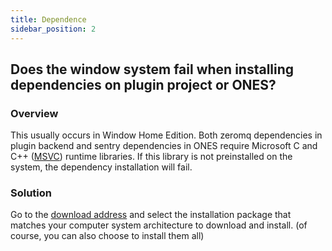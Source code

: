 ```yaml
---
title: Dependence
sidebar_position: 2
---
```


## Does the window system fail when installing dependencies on plugin project or ONES?

### Overview

This usually occurs in Window Home Edition. Both zeromq dependencies in plugin backend and sentry dependencies in ONES require Microsoft C and C++ ([MSVC](https://en.wikipedia.org/wiki/Microsoft_Visual_C%2B%2B)) runtime libraries. If this library is not preinstalled on the system, the dependency installation will fail.

### Solution

Go to the [download address](https://www.microsoft.com/en-us/download/details.aspx?id=48145) and select the installation package that matches your computer system architecture to download and install. (of course, you can also choose to install them all)
